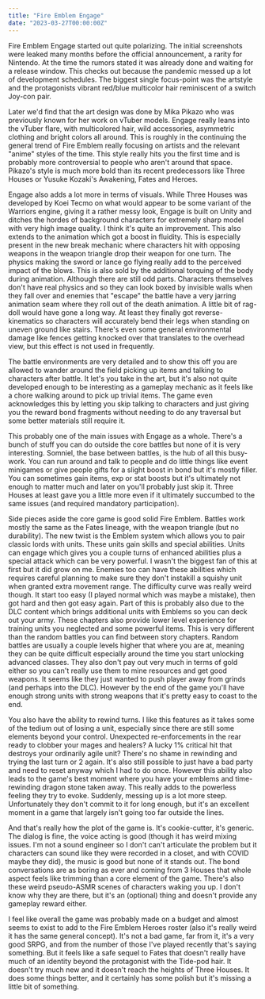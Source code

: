 ```yaml
---
title: "Fire Emblem Engage"
date: "2023-03-27T00:00:00Z"
---
```


Fire Emblem Engage started out quite polarizing.  The initial screenshots were leaked many months before the official announcement, a rarity for Nintendo.  At the time the rumors stated it was already done and waiting for a release window.  This checks out because the pandemic messed up a lot of development schedules.  The biggest single focus-point was the artstyle and the protagonists vibrant red/blue multicolor hair reminiscent of a switch Joy-con pair.

Later we'd find that the art design was done by Mika Pikazo who was previously known for her work on vTuber models.  Engage really leans into the vTuber flare, with multicolored hair, wild accessories, asymmetric clothing and bright colors all around.  This is roughly in the continuing the general trend of Fire Emblem really focusing on artists and the relevant "anime" styles of the time.  This style really hits you the first time and is probably more controversial to people who aren't around that space. Pikazo's style is much more bold than its recent predecessors like Three Houses or Yusuke Kozaki's Awakening, Fates and Heroes.

Engage also adds a lot more in terms of visuals.  While Three Houses was developed by Koei Tecmo on what would appear to be some variant of the Warriors engine, giving it a rather messy look, Engage is built on Unity and ditches the hordes of background characters for extremely sharp model with very high image quality.  I think it's quite an improvement.  This also extends to the animation which got a boost in fluidity.  This is especially present in the new break mechanic where characters hit with opposing weapons in the weapon triangle drop their weapon for one turn.  The physics making the sword or lance go flying really add to the perceived impact of the blows.  This is also sold by the additional torquing of the body during animation.  Although there are still odd parts.  Characters themselves don't have real physics and so they can look boxed by invisible walls when they fall over and enemies that "escape" the battle have a very jarring animation seam where they roll out of the death animation.  A little bit of rag-doll would have gone a long way.  At least they finally got reverse-kinematics so characters will accurately bend their legs when standing on uneven ground like stairs.  There's even some general environmental damage like fences getting knocked over that translates to the overhead view, but this effect is not used in frequently.

The battle environments are very detailed and to show this off you are allowed to wander around the field picking up items and talking to characters after battle.  It let's you take in the art, but it's also not quite developed enough to be interesting as a gameplay mechanic as it feels like a chore walking around to pick up trivial items.  The game even acknowledges this by letting you skip talking to characters and just giving you the reward bond fragments without needing to do any traversal but some better materials still require it.

This probably one of the main issues with Engage as a whole.  There's a bunch of stuff you can do outside the core battles but none of it is very interesting.  Somniel, the base between battles, is the hub of all this busy-work.  You can run around and talk to people and do little things like event minigames or give people gifts for a slight boost in bond but it's mostly filler.  You can sometimes gain items, exp or stat boosts but it's ultimately not enough to matter much and later on you'll probably just skip it.  Three Houses at least gave you a little more even if it ultimately succumbed to the same issues (and required mandatory participation).

Side pieces aside the core game is good solid Fire Emblem.  Battles work mostly the same as the Fates lineage, with the weapon triangle (but no durability).  The new twist is the Emblem system which allows you to pair classic lords with units.  These units gain skills and special abilities.  Units can engage which gives you a couple turns of enhanced abilities plus a special attack which can be very powerful.  I wasn't the biggest fan of this at first but it did grow on me.  Enemies too can have these abilities which requires careful planning to make sure they don't instakill a squishy unit when granted extra movement range.  The difficulty curve was really weird though.  It start too easy (I played normal which was maybe a mistake), then got hard and then got easy again.  Part of this is probably also due to the DLC content which brings additional units with Emblems so you can deck out your army.  These chapters also provide lower level experience for training units you neglected and some powerful items.  This is very different than the random battles you can find between story chapters.  Random battles are usually a couple levels higher that where you are at, meaning they can be quite difficult especially around the time you start unlocking advanced classes.  They also don't pay out very much in terms of gold either so you can't really use them to mine resources and get good weapons.  It seems like they just wanted to push player away from grinds (and perhaps into the DLC).  However by the end of the game you'll have enough strong units with strong weapons that it's pretty easy to coast to the end.

You also have the ability to rewind turns.  I like this features as it takes some of the tedium out of losing a unit, especially since there are still some elements beyond your control.  Unexpected re-enforcements in the rear ready to clobber your mages and healers?  A lucky 1% critical hit that destroys your ordinarily agile unit?  There's no shame in rewinding and trying the last turn or 2 again.  It's also still possible to just have a bad party and need to reset anyway which I had to do once.  However this ability also leads to the game's best moment where you have your emblems and time-rewinding dragon stone taken away.  This really adds to the powerless feeling they try to evoke.  Suddenly, messing up is a lot more steep.  Unfortunately they don't commit to it for long enough, but it's an excellent moment in a game that largely isn't going too far outside the lines.

And that's really how the plot of the game is.  It's cookie-cutter, it's generic.  The dialog is fine, the voice acting is good (though it has weird mixing issues. I'm not a sound engineer so I don't can't articulate the problem but it characters can sound like they were recorded in a closet, and with COVID maybe they did), the music is good but none of it stands out.  The bond conversations are as boring as ever and coming from 3 Houses that whole aspect feels like trimming than a core element of the game.  There's also these weird pseudo-ASMR scenes of characters waking you up.  I don't know why they are there, but it's an (optional) thing and doesn't provide any gameplay reward either.

I feel like overall the game was probably made on a budget and almost seems to exist to add to the Fire Emblem Heroes roster (also it's really weird it has the same general concept).  It's not a bad game, far from it, it's a very good SRPG, and from the number of those I've played recently that's saying something.  But it feels like a safe sequel to Fates that doesn't really have much of an identity beyond the protagonist with the Tide-pod hair.  It doesn't try much new and it doesn't reach the heights of Three Houses.  It does some things better, and it certainly has some polish but it's missing a little bit of something.